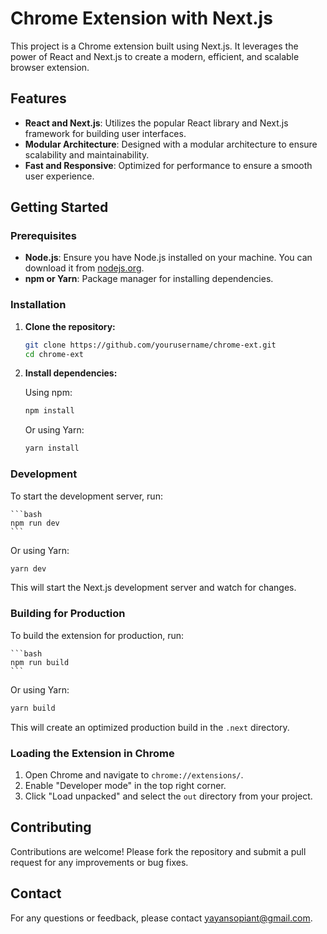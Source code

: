 # Chrome Extension with Next.js

This project is a Chrome extension built using Next.js. It leverages the power of React and Next.js to create a modern, efficient, and scalable browser extension.

## Features

- **React and Next.js**: Utilizes the popular React library and Next.js framework for building user interfaces.
- **Modular Architecture**: Designed with a modular architecture to ensure scalability and maintainability.
- **Fast and Responsive**: Optimized for performance to ensure a smooth user experience.

## Getting Started

### Prerequisites

- **Node.js**: Ensure you have Node.js installed on your machine. You can download it from [nodejs.org](https://nodejs.org/).
- **npm or Yarn**: Package manager for installing dependencies.

### Installation

1. **Clone the repository:**

   ```bash
   git clone https://github.com/yourusername/chrome-ext.git
   cd chrome-ext
   ```

2. **Install dependencies:**

   Using npm:
   ```bash
   npm install
   ```

   Or using Yarn:
   ```bash
   yarn install
   ```

### Development

To start the development server, run:

    ```bash
    npm run dev
    ```

Or using Yarn:

   ```bash
   yarn dev
   ```

This will start the Next.js development server and watch for changes.

### Building for Production

To build the extension for production, run:

    ```bash
    npm run build
    ```

Or using Yarn:

   ```bash
   yarn build
   ```

This will create an optimized production build in the `.next` directory.

### Loading the Extension in Chrome

1. Open Chrome and navigate to `chrome://extensions/`.
2. Enable "Developer mode" in the top right corner.
3. Click "Load unpacked" and select the `out` directory from your project.

## Contributing

Contributions are welcome! Please fork the repository and submit a pull request for any improvements or bug fixes.

## Contact

For any questions or feedback, please contact [yayansopiant@gmail.com](mailto:yayansopiant@gmail.com).
